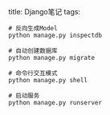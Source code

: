 title: Django笔记
tags: 

    # 反向生成Model
    python manage.py inspectdb 
    
    # 自动创建数据库
    python manage.py migrate

    # 命令行交互模式
    python manage.py shell 
    
    # 启动服务
    python manage.py runserver
    